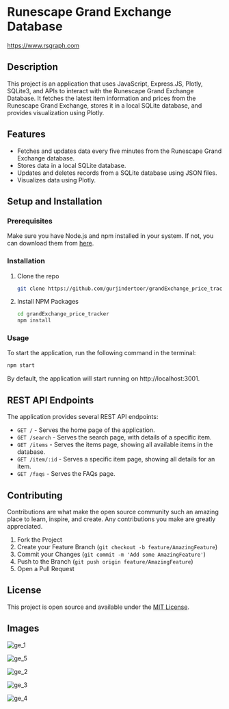# Runescape Grand Exchange Database
https://www.rsgraph.com

## Description
This project is an application that uses JavaScript, Express.JS, Plotly, SQLite3, and APIs to interact with the Runescape Grand Exchange Database. It fetches the latest item information and prices from the Runescape Grand Exchange, stores it in a local SQLite database, and provides visualization using Plotly.

## Features
* Fetches and updates data every five minutes from the Runescape Grand Exchange database.
* Stores data in a local SQLite database.
* Updates and deletes records from a SQLite database using JSON files.
* Visualizes data using Plotly.

## Setup and Installation

### Prerequisites

Make sure you have Node.js and npm installed in your system. If not, you can download them from [here](https://nodejs.org/).

### Installation
1. Clone the repo 

    ```bash
    git clone https://github.com/gurjindertoor/grandExchange_price_tracker.git
    ```

2. Install NPM Packages

    ```bash
    cd grandExchange_price_tracker
    npm install
    ```

### Usage
To start the application, run the following command in the terminal:

   ```bash
   npm start
   ```

By default, the application will start running on http://localhost:3001.

## REST API Endpoints

The application provides several REST API endpoints:

- `GET /` - Serves the home page of the application.
- `GET /search` - Serves the search page, with details of a specific item.
- `GET /items` - Serves the items page, showing all available items in the database.
- `GET /item/:id` - Serves a specific item page, showing all details for an item.
- `GET /faqs` - Serves the FAQs page.

## Contributing

Contributions are what make the open source community such an amazing place to learn, inspire, and create. Any contributions you make are greatly appreciated.

1. Fork the Project
2. Create your Feature Branch (`git checkout -b feature/AmazingFeature`)
3. Commit your Changes (`git commit -m 'Add some AmazingFeature'`)
4. Push to the Branch (`git push origin feature/AmazingFeature`)
5. Open a Pull Request

## License

This project is open source and available under the [MIT License](https://github.com/gurjindertoor/grandExchange_price_tracker/blob/main/LICENSE).

## Images
![ge_1](https://github.com/gurjindertoor/grandExchange_price_tracker/assets/78512847/247a703a-231d-47ce-9bbd-7c772465b51d)

![ge_5](https://github.com/gurjindertoor/grandExchange_price_tracker/assets/78512847/98f63786-6202-407b-afcb-5b5382363a6a)

![ge_2](https://github.com/gurjindertoor/grandExchange_price_tracker/assets/78512847/1fcbff5b-7fd0-4d8a-bd7d-85e115f0b639)

![ge_3](https://github.com/gurjindertoor/grandExchange_price_tracker/assets/78512847/d2686965-88d2-40f6-a4b5-fb529e59e953)

![ge_4](https://github.com/gurjindertoor/grandExchange_price_tracker/assets/78512847/082371dc-ac36-4dfb-97c7-cd6ac68cecf2)
